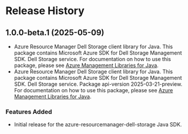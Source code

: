 # Release History

## 1.0.0-beta.1 (2025-05-09)

- Azure Resource Manager Dell Storage client library for Java. This package contains Microsoft Azure SDK for Dell Storage Management SDK. Dell Storage service. For documentation on how to use this package, please see [Azure Management Libraries for Java](https://aka.ms/azsdk/java/mgmt).
- Azure Resource Manager Dell Storage client library for Java. This package contains Microsoft Azure SDK for Dell Storage Management SDK. Dell Storage service. Package api-version 2025-03-21-preview. For documentation on how to use this package, please see [Azure Management Libraries for Java](https://aka.ms/azsdk/java/mgmt).
### Features Added

- Initial release for the azure-resourcemanager-dell-storage Java SDK.

